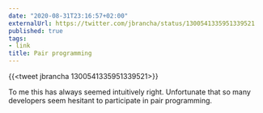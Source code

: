 ```yaml
---
date: "2020-08-31T23:16:57+02:00"
externalUrl: https://twitter.com/jbrancha/status/1300541335951339521
published: true
tags:
- link
title: Pair programming
---
```

{{<tweet jbrancha 1300541335951339521>}}

To me this has always seemed intuitively right. Unfortunate that so many developers seem hesitant to participate in
pair programming.
